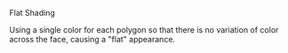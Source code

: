 Flat Shading

Using a single color for each polygon so that there is no variation of color across the face, causing a "flat" appearance.